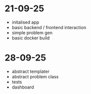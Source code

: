 # 21-09-25 

- initalised app
- basic backend / frontend interaction
- simple problem gen
- basic docker build 


# 28-09-25
- abstract templater 
- abstract problem class
- tests 
- dashboard



